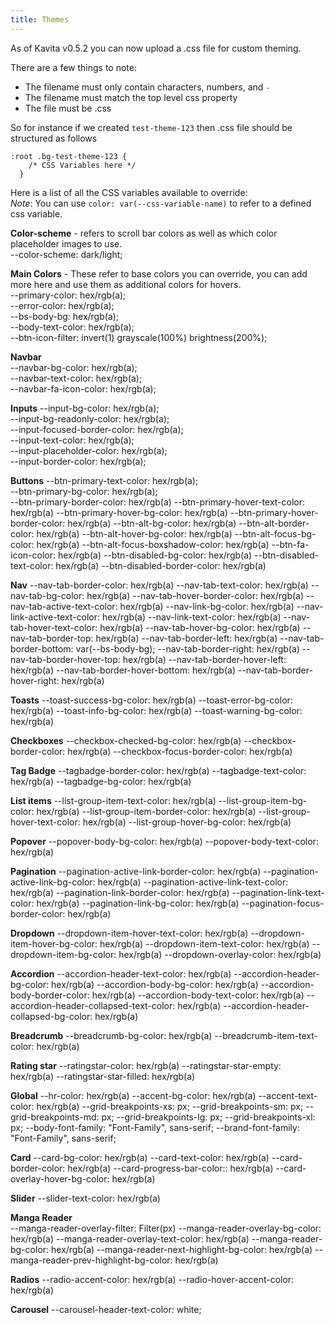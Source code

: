 ```yaml
---
title: Themes
---
```


As of Kavita v0.5.2 you can now upload a .css file for custom theming.

There are a few things to note:
- The filename must only contain characters, numbers, and `-`
- The filename must match the top level css property
- The file must be .css

So for instance if we created `test-theme-123` then .css file should be structured as follows
``` 
:root .bg-test-theme-123 {
	/* CSS Variables here */
  } 
  ```
  
Here is a list of all the CSS variables available to override:  
*Note*: You can use `color: var(--css-variable-name)` to refer to a defined css variable.

**Color-scheme** - refers to scroll bar colors as well as which color placeholder images to use.  
--color-scheme: dark/light;  
    
**Main Colors** - These refer to base colors you can override, you can add more here and use them as additional colors for hovers.  
--primary-color: hex/rgb(a);  
--error-color: hex/rgb(a);  
--bs-body-bg: hex/rgb(a);  
--body-text-color: hex/rgb(a);   
--btn-icon-filter: invert(1) grayscale(100%) brightness(200%);  
  
**Navbar**  
--navbar-bg-color: hex/rgb(a);    
--navbar-text-color: hex/rgb(a);  
--navbar-fa-icon-color: hex/rgb(a);  
  
**Inputs**
--input-bg-color: hex/rgb(a);  
--input-bg-readonly-color: hex/rgb(a);  
--input-focused-border-color: hex/rgb(a);  
--input-text-color: hex/rgb(a);  
--input-placeholder-color: hex/rgb(a);  
--input-border-color: hex/rgb(a);  
  
**Buttons**
--btn-primary-text-color: hex/rgb(a);  
--btn-primary-bg-color: hex/rgb(a);  
--btn-primary-border-color: hex/rgb(a)
--btn-primary-hover-text-color: hex/rgb(a)
--btn-primary-hover-bg-color: hex/rgb(a)
--btn-primary-hover-border-color: hex/rgb(a)
--btn-alt-bg-color: hex/rgb(a)
--btn-alt-border-color: hex/rgb(a)
--btn-alt-hover-bg-color: hex/rgb(a)
--btn-alt-focus-bg-color: hex/rgb(a)
--btn-alt-focus-boxshadow-color: hex/rgb(a)
--btn-fa-icon-color: hex/rgb(a)
--btn-disabled-bg-color: hex/rgb(a)
--btn-disabled-text-color: hex/rgb(a)
--btn-disabled-border-color: hex/rgb(a)

**Nav**
--nav-tab-border-color: hex/rgb(a)
--nav-tab-text-color: hex/rgb(a)
--nav-tab-bg-color: hex/rgb(a)
--nav-tab-hover-border-color: hex/rgb(a)
--nav-tab-active-text-color: hex/rgb(a)
--nav-link-bg-color: hex/rgb(a)
--nav-link-active-text-color: hex/rgb(a)
--nav-link-text-color: hex/rgb(a)
--nav-tab-hover-text-color: hex/rgb(a)
--nav-tab-hover-bg-color: hex/rgb(a)
--nav-tab-border-top: hex/rgb(a)
--nav-tab-border-left: hex/rgb(a)
--nav-tab-border-bottom: var(--bs-body-bg);
--nav-tab-border-right: hex/rgb(a)
--nav-tab-border-hover-top: hex/rgb(a)
--nav-tab-border-hover-left: hex/rgb(a)
--nav-tab-border-hover-bottom: hex/rgb(a)
--nav-tab-border-hover-right: hex/rgb(a)

**Toasts**
--toast-success-bg-color: hex/rgb(a)
--toast-error-bg-color: hex/rgb(a)
--toast-info-bg-color: hex/rgb(a)
--toast-warning-bg-color: hex/rgb(a)
  
**Checkboxes**
--checkbox-checked-bg-color: hex/rgb(a)
--checkbox-border-color: hex/rgb(a)
--checkbox-focus-border-color: hex/rgb(a)
  
**Tag Badge**
--tagbadge-border-color: hex/rgb(a)
--tagbadge-text-color: hex/rgb(a)
--tagbadge-bg-color: hex/rgb(a)
  
**List items**
--list-group-item-text-color: hex/rgb(a)
--list-group-item-bg-color: hex/rgb(a)
--list-group-item-border-color: hex/rgb(a)
--list-group-hover-text-color: hex/rgb(a)
--list-group-hover-bg-color: hex/rgb(a)
  
**Popover**
--popover-body-bg-color: hex/rgb(a)
--popover-body-text-color: hex/rgb(a)
  
**Pagination**
--pagination-active-link-border-color: hex/rgb(a)
--pagination-active-link-bg-color: hex/rgb(a)
--pagination-active-link-text-color: hex/rgb(a)
--pagination-link-border-color: hex/rgb(a)
--pagination-link-text-color: hex/rgb(a)
--pagination-link-bg-color: hex/rgb(a)
--pagination-focus-border-color: hex/rgb(a)
  
**Dropdown**
--dropdown-item-hover-text-color: hex/rgb(a)
--dropdown-item-hover-bg-color: hex/rgb(a)
--dropdown-item-text-color: hex/rgb(a)
--dropdown-item-bg-color: hex/rgb(a)
--dropdown-overlay-color: hex/rgb(a)
  
**Accordion**
--accordion-header-text-color: hex/rgb(a)
--accordion-header-bg-color: hex/rgb(a)
--accordion-body-bg-color: hex/rgb(a)
--accordion-body-border-color: hex/rgb(a)
--accordion-body-text-color: hex/rgb(a)
--accordion-header-collapsed-text-color: hex/rgb(a)
--accordion-header-collapsed-bg-color: hex/rgb(a)
  
**Breadcrumb**
--breadcrumb-bg-color: hex/rgb(a)
--breadcrumb-item-text-color: hex/rgb(a)
  
**Rating star**
--ratingstar-color: hex/rgb(a)
--ratingstar-star-empty: hex/rgb(a)
--ratingstar-star-filled: hex/rgb(a)
  
**Global**
--hr-color: hex/rgb(a)
--accent-bg-color: hex/rgb(a)
--accent-text-color: hex/rgb(a)
--grid-breakpoints-xs: px;
--grid-breakpoints-sm: px;
--grid-breakpoints-md: px;
--grid-breakpoints-lg: px;
--grid-breakpoints-xl: px;
--body-font-family: "Font-Family", sans-serif;
--brand-font-family: "Font-Family", sans-serif;
  
**Card**
--card-bg-color: hex/rgb(a)
--card-text-color: hex/rgb(a)
--card-border-color: hex/rgb(a)
--card-progress-bar-color:: hex/rgb(a)
--card-overlay-hover-bg-color: hex/rgb(a)

**Slider**
--slider-text-color: hex/rgb(a)
  
**Manga Reader**  
--manga-reader-overlay-filter: Filter(px)
--manga-reader-overlay-bg-color: hex/rgb(a)
--manga-reader-overlay-text-color: hex/rgb(a)
--manga-reader-bg-color: hex/rgb(a)
--manga-reader-next-highlight-bg-color: hex/rgb(a)
--manga-reader-prev-highlight-bg-color: hex/rgb(a)
    
**Radios**
--radio-accent-color: hex/rgb(a)
--radio-hover-accent-color: hex/rgb(a)
	
 **Carousel**
 --carousel-header-text-color: white;

